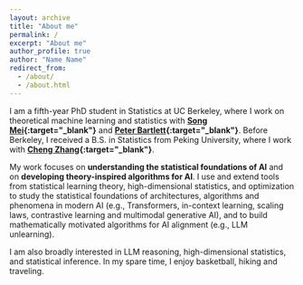 ```yaml
---
layout: archive
title: "About me"
permalink: /
excerpt: "About me"
author_profile: true
author: "Name Name"
redirect_from: 
  - /about/
  - /about.html
---
```


<!-- My name is Licong Lin. I am a fifth-year PhD student in the UC Berkeley Statistics Department advised by **[Song Mei](https://www.stat.berkeley.edu/~songmei){:target="_blank"}** and **[Peter Bartlett](https://www.stat.berkeley.edu/~bartlett){:target="_blank"}**. Before coming to Berkeley, I completed my undergraduate degree in Statistics from Peking University, where I was fortunate to work with **[Cheng Zhang](https://zcrabbit.github.io){:target="_blank"}**.

My research interests lie in statistics and machine learning. Specific topics include deep learning theory, LLM alignment, high-dimensional statistics, and statistical inference. -->





I am a fifth-year PhD student in Statistics at UC Berkeley, where I work on theoretical machine learning and statistics with **[Song Mei](https://www.stat.berkeley.edu/~songmei){:target="_blank"}** and **[Peter Bartlett](https://www.stat.berkeley.edu/~bartlett){:target="_blank"}**. Before Berkeley, I received a B.S. in Statistics from Peking University, where I work with **[Cheng Zhang](https://zcrabbit.github.io){:target="_blank"}**.

My work focuses on **understanding the statistical foundations of AI** and on **developing theory-inspired algorithms for AI**. I use and extend tools from statistical learning theory, high-dimensional statistics, and optimization to study the statistical foundations of architectures, algorithms and phenomena in modern AI (e.g.,  Transformers, in-context learning, scaling laws, contrastive learning and multimodal generative AI), and to build mathematically motivated algorithms for AI alignment (e.g., LLM unlearning). 


<!-- My work focuses on **understanding the statistical foundations of AI** and on **developing theory-inspired algorithms for AI**. I use and extend tools from statistical learning theory, high-dimensional statistics, and optimization to study, e.g., the foundations of multimodal generative AI, scaling laws, Transformers, in-context learning, and to build mathematically motivated algorithms for AI alignment.  -->


I am also broadly interested in LLM reasoning, high-dimensional statistics, and statistical inference. In my spare time, I enjoy basketball, hiking and traveling.


